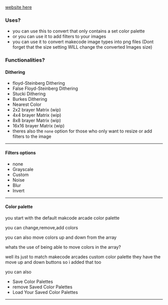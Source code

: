 [website here](https://yu-hayate.github.io/Makecode-Yu-Hayate-Dithering/)

### Uses?
* you can use this to convert that only contains a set color palette
* or you can use it to add filters to your images
* you can use it to convert makecode image types into png files (Dont forget that the size setting WILL change the converted Images size)

### Functionalities?
#### Dithering
* floyd-Steinberg Dithering
* False Floyd-Steinberg Dithering
* Stucki Dithering
* Burkes Dithering
* Nearest Color
* 2x2 brayer Matrix (wip)
* 4x4 brayer Matrix (wip)
* 8x8 brayer Matrix (wip)
* 16x16 brayer Matrix (wip)
* theres also the `none` option for those who only want to resize or add filters to the image
--------
#### Filters options
* none
* Grayscale
* Custom
* Noise
* Blur
* Invert
--------
#### Color palette
you start with the default makcode arcade color palette 

you can change,remove,add colors 

you can also move colors up and down from the array

whats the use of being able to move colors in the array?

well its just to match makecode arcades custom color palette they have the move up and down buttons so i added that too 

you can also 
* Save Color Palettes
* remove Saved Color Palettes
* Load Your Saved Color Palettes
--------
